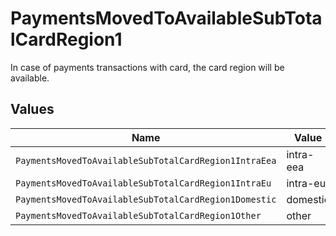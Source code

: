 # PaymentsMovedToAvailableSubTotalCardRegion1

In case of payments transactions with card, the card region will be available.


## Values

| Name                                                  | Value                                                 |
| ----------------------------------------------------- | ----------------------------------------------------- |
| `PaymentsMovedToAvailableSubTotalCardRegion1IntraEea` | intra-eea                                             |
| `PaymentsMovedToAvailableSubTotalCardRegion1IntraEu`  | intra-eu                                              |
| `PaymentsMovedToAvailableSubTotalCardRegion1Domestic` | domestic                                              |
| `PaymentsMovedToAvailableSubTotalCardRegion1Other`    | other                                                 |